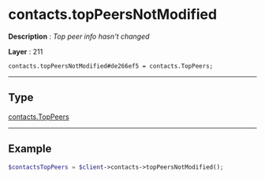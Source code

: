 # contacts.topPeersNotModified

**Description** : *Top peer info hasn&#039;t changed*

**Layer** : 211

```tl
contacts.topPeersNotModified#de266ef5 = contacts.TopPeers;
```

---

## Type

[contacts.TopPeers](type/contacts.TopPeers)

---

## Example

```php
$contactsTopPeers = $client->contacts->topPeersNotModified();
```